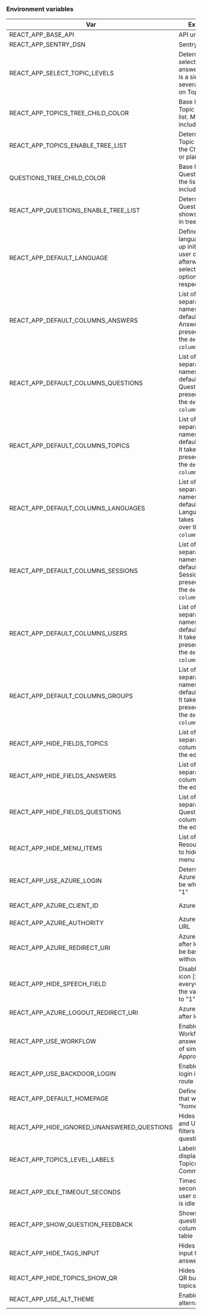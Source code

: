 ### Environment variables


| Var | Explanation | Example | Default | Required |
|---|---|---|---|---|
| REACT_APP_BASE_API  | API url  | https://demo1-services.tima-online.com/api  | null  | Y |
| REACT_APP_SENTRY_DSN  | Sentry config DSN  | https://560794f5761945a4b4b4b80413a81297@22.ingest.sentry.io/3333  | null  | Y |
| REACT_APP_SELECT_TOPIC_LEVELS  | Determines if the select for Topics in answers/questions is a single input or several depending on Topic children  |  '0' to use multiple selects, anything else to use only 1 select  | '0'  | Y |
| REACT_APP_TOPICS_TREE_CHILD_COLOR  | Base HEX color for Topic child in the list. Must not include # | 498ca752 | '498ca752'  | N |
| REACT_APP_TOPICS_ENABLE_TREE_LIST  | Determines if the Topic list shows the Childs in tree or plain list  | '1' shows tree, '0' plain  | '1'  | N |
| QUESTIONS_TREE_CHILD_COLOR  | Base HEX color for Question child in the list. Must not include # | 498ca752 | '498ca752'  | N |
| REACT_APP_QUESTIONS_ENABLE_TREE_LIST  | Determines if the Questions list shows the Childs in tree or plain list  | '1' shows tree, '0' plain  | '1'  | N |
| REACT_APP_DEFAULT_LANGUAGE  | Defines a default language to load up initially. If the user changes it afterwards the selected user option is respected  | 'de', 'en'  | 'de'  | N |
| REACT_APP_DEFAULT_COLUMNS_ANSWERS | List of comma separated column names to show as default for Answers. It takes presedence over the `default-columns.json` file. | "name, fk_languageId" | null | N |
| REACT_APP_DEFAULT_COLUMNS_QUESTIONS | List of comma separated column names to show as default for Questions. It takes presedence over the `default-columns.json` file. | "name, fk_languageId" | null | N |
| REACT_APP_DEFAULT_COLUMNS_TOPICS | List of comma separated column names to show as default for Topics. It takes presedence over the `default-columns.json` file. | "name, fk_languageId" | null | N |
| REACT_APP_DEFAULT_COLUMNS_LANGUAGES | List of comma separated column names to show as default for Languages. It takes presedence over the `default-columns.json` file. | "name, fk_languageId" | null | N |
| REACT_APP_DEFAULT_COLUMNS_SESSIONS | List of comma separated column names to show as default for Sessions. It takes presedence over the `default-columns.json` file. | "name, fk_languageId" | null | N |
| REACT_APP_DEFAULT_COLUMNS_USERS | List of comma separated column names to show as default for Users. It takes presedence over the `default-columns.json` file. | "name, fk_languageId" | null | N |
| REACT_APP_DEFAULT_COLUMNS_GROUPS | List of comma separated column names to show as default for Groups. It takes presedence over the `default-columns.json` file. | "name, fk_languageId" | null | N |
| REACT_APP_HIDE_FIELDS_TOPICS | List of comma separated Topic columns to hide in the edit form | "name,fk_languageId" | null | N |
| REACT_APP_HIDE_FIELDS_ANSWERS | List of comma separated Answer columns to hide in the edit form | "text,fk_languageId" | null | N |
| REACT_APP_HIDE_FIELDS_QUESTIONS | List of comma separated Questions columns to hide in the edit form | "text,fk_languageId" | null | N |
| REACT_APP_HIDE_MENU_ITEMS | List of comma Resource names to hide in the side menu | "topics,languages,users" | null | N |
| REACT_APP_USE_AZURE_LOGIN | Determines if the Azure login is to be when value = "1" | "1" | null | N |
| REACT_APP_AZURE_CLIENT_ID | Azure Client ID | "asdasd-qweqwe-123123-2" | null | When REACT_APP_USE_AZURE_LOGIN=1 |
| REACT_APP_AZURE_AUTHORITY | Azure Authority URL | https://login.microsoftonline.com/d2fbe2cc-08e7-4a9c/ | null | When REACT_APP_USER_AZURE_LOGIN=1 |
| REACT_APP_AZURE_REDIRECT_URI | Azure redirect URL after login. Must be base URL without path | http://localhost:3000 | When REACT_APP_USER_AZURE_LOGIN=1 |
| REACT_APP_HIDE_SPEECH_FIELD | Disable Speed icon [>] everywhere when the variable is set to "1" | "1" | null | N |
| REACT_APP_AZURE_LOGOUT_REDIRECT_URI | Azure redirect URL after logout. | http://localhost:3000 | When REACT_APP_USER_AZURE_LOGIN=1 |
| REACT_APP_USE_WORKFLOW | Enable the Workflow for answers (instead of simple Approved) | "1" | undefined | N |
| REACT_APP_USE_BACKDOOR_LOGIN | Enable the regular login in a different route | "1" | undefined | N |
| REACT_APP_DEFAULT_HOMEPAGE | Defines the page that will be "homepage" | "answers", "questions", "topics", etc | undefined | N |
| REACT_APP_HIDE_IGNORED_UNANSWERED_QUESTIONS | Hides the Ignored and Unaswnered filters for questions | "1" | undefined | N |
| REACT_APP_TOPICS_LEVEL_LABELS | Labels to be displayed in the Topics inputs. Comma separated | "One,Two,Three" | undefined | N |
| REACT_APP_IDLE_TIMEOUT_SECONDS | Timeout in seconds to log the user out when he is idle | 30 | undefined | N |
| REACT_APP_SHOW_QUESTION_FEEDBACK | Shows the question feedback columns in the table | "1" | N | undefined |
| REACT_APP_HIDE_TAGS_INPUT | Hides the tags input from answers | "1" | N | undefined |
| REACT_APP_HIDE_TOPICS_SHOW_QR | Hides the show QR button for topics | "1" | N | undefined |
| REACT_APP_USE_ALT_THEME | Enables the alternative theme | "1" | N | undefined |
